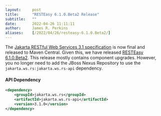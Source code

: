```yaml
---
layout:     post
title:      "RESTEasy 6.1.0.Beta2 Release"
subtitle:   ""
date:       2022-04-26 11:11:11
author:     James R. Perkins
aliases:    [/2022/04/26/resteasy-6.1.0.Beta2/]
---
```


The [Jakarta RESTful Web Services 3.1 specification](https://jakarta.ee/specifications/restful-ws/3.1/) is now final 
and released to Maven Central. Given this, we have released [RESTEasy 6.1.0.Beta2](/downloads#610beta2). 
This release mostly contains component upgrades. However, you no longer need to add the JBoss Nexus Repository to use the 
`jakarta.ws.rs:jakarta.ws.rs-api` dependency.

#### API Dependency
```xml
<dependency>
    <groupId>jakarta.ws.rs</groupId>
    <artifactId>jakarta.ws.rs-api</artifactId>
    <version>3.1.0</version>
</dependency>
```
